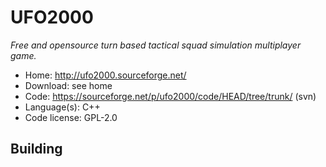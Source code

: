 # UFO2000

_Free and opensource turn based tactical squad simulation multiplayer game._

- Home: http://ufo2000.sourceforge.net/
- Download: see home
- Code: https://sourceforge.net/p/ufo2000/code/HEAD/tree/trunk/ (svn)
- Language(s): C++
- Code license: GPL-2.0

## Building

